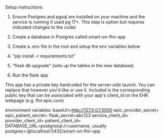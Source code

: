 Setup instructions:

1. Ensure Postgres and pgsql are installed on your machine and the service is running
(I used pg 17+. This step is option but requires indicated changes to the code)

2. Create a database in Postgres called smart-on-fhir-app

3. Create a .env file in the root and setup the env variables below

4. "pip install -r requirements.txt"

5. "flask db upgrade" (sets up the tables in the new database)

6. Run the flask app


This app has a private key hardcoded for the server-side launch. You can replace that however you'd like or use it. Included is the corresponding public key that can be associated with your app's client_id on the EHR webpage (e.g. fhir.epic.com)

environment variables:
baseUrl=http://127.0.0.1:5000
epic_provider_secret=<can be null if not using>
epic_patient_secret=<can be null if not using>
flask_secret=abc123
service_client_id=<can be null if not using>
provider_client_id=<can be null if not using>
patient_client_id=<can be null if not using>
DATABASE_URL=postgresql://<username, usually postgres>:<password>@localhost:5432/smart-on-fhir-app